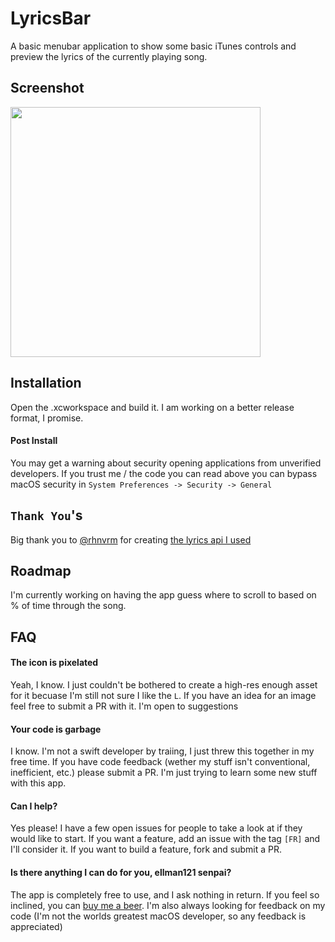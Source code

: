 # LyricsBar
A basic menubar application to show some basic iTunes controls and preview the lyrics of the currently playing song.

## Screenshot
<img src="https://elliottrarden.me/img/LyricBar_Screenshot.png" height="400" width="400">

## Installation
Open the .xcworkspace and build it.  I am working on a better release format, I promise.

#### Post Install
You may get a warning about security opening applications from unverified developers.  If you trust me / the code you can read above you can bypass macOS security in `System Preferences -> Security -> General`

## `Thank You`'s
Big thank you to [@rhnvrm](https://github.com/rhnvrm) for creating [the lyrics api I used](https://github.com/rhnvrm/lyric-api)

## Roadmap
I'm currently working on having the app guess where to scroll to based on % of time through the song.  

## FAQ

#### The icon is pixelated
Yeah, I know.  I just couldn't be bothered to create a high-res enough asset for it becuase I'm still not sure I like the `L`.  If you have an idea for an image feel free to submit a PR with it.  I'm open to suggestions

#### Your code is garbage
I know.  I'm not a swift developer by traiing, I just threw this together in my free time.  If you have code feedback (wether my stuff isn't conventional, inefficient, etc.) please submit a PR.  I'm just trying to learn some new stuff with this app.

#### Can I help?
Yes please!  I have a few open issues for people to take a look at if they would like to start.  If you want a feature, add an issue with the tag `[FR]` and I'll consider it.  If you want to build a feature, fork and submit a PR.

#### Is there anything I can do for you, ellman121 senpai?
The app is completely free to use, and I ask nothing in return.  If you feel so inclined, you can [buy me a beer](https://paypal.me/elliottrarden).  I'm also always looking for feedback on my code (I'm not the worlds greatest macOS developer, so any feedback is appreciated)
